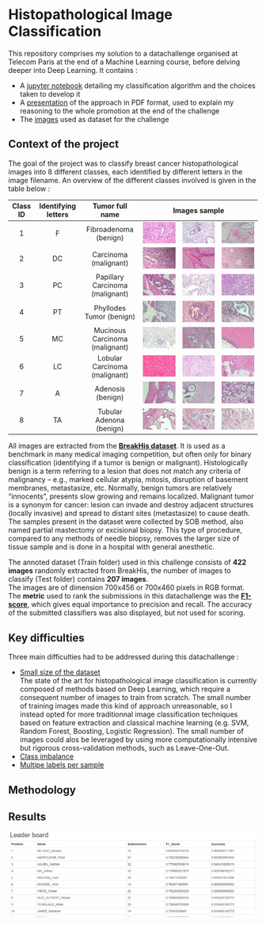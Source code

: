 # Histopathological Image Classification

This repository comprises my solution to a datachallenge organised at Telecom Paris at the end of a Machine Learning course, before delving deeper into Deep Learning. It contains :
* A [jupyter notebook](./Histopathological_Image_Classification.ipynb) detailing my classification algorithm and the choices taken to develop it
* A [presentation](./Restitution_Datachallenge.pdf) of the approach in PDF format, used to explain my reasoning to the whole promotion at the end of the challenge
* The [images](./data-challenge) used as dataset for the challenge


## Context of the project

The goal of the project was to classify breast cancer histopathological images into 8 different classes, each identified by different letters in the image filename. An overview of the different classes involved is given in the table below :
<table>
  <thead>
    <tr>
      <th align="center">Class ID</th>
      <th align="center">Identifying letters</th>
      <th align="center">Tumor full name</th>
      <th colspan="3" align="center">Images sample</th>
    </tr>
  </thead>
  <tbody>
    <tr>
      <td align="center">1</td>
      <td align="center">F</td>
      <td align="center">Fibroadenoma (benign)</td>
      <td align="center"><img src="./data-challenge/Train/SOB_B_F-14-29960AB-100-002.png" alt="F1" style="max-width: 100%;"></td>
      <td align="center"><img src="./data-challenge/Train/SOB_B_F-14-23060CD-100-011.png" alt="F2" style="max-width: 100%;"></td>
      <td align="center"><img src="./data-challenge/Train/SOB_B_F-14-21998CD-100-025.png" alt="F3" style="max-width: 100%;"></td>
    </tr>
    <tr>
      <td align="center">2</td>
      <td align="center">DC</td>
      <td align="center">Carcinoma (malignant)</td>
      <td align="center"><img src="./data-challenge/Train/SOB_M_DC-14-10926-100-003.png" alt="DC1" style="max-width: 100%;"></td>
      <td align="center"><img src="./data-challenge/Train/SOB_M_DC-14-11031-100-014.png" alt="DC2" style="max-width: 100%;"></td>
      <td align="center"><img src="./data-challenge/Train/SOB_M_DC-14-13412-100-003.png" alt="DC3" style="max-width: 100%;"></td>
    </tr>
    <tr>
      <td align="center">3</td>
      <td align="center">PC</td>
      <td align="center">Papillary Carcinoma (malignant)</td>
      <td align="center"><img src="./data-challenge/Train/SOB_M_PC-14-9146-100-015.png" alt="PC1" style="max-width: 100%;"></td>
      <td align="center"><img src="./data-challenge/Train/SOB_M_PC-14-15687B-100-013.png" alt="PC2" style="max-width: 100%;"></td>
      <td align="center"><img src="./data-challenge/Train/SOB_M_PC-14-19440-100-001.png" alt="PC3" style="max-width: 100%;"></td>
    </tr>
    <tr>
      <td align="center">4</td>
      <td align="center">PT</td>
      <td align="center">Phyllodes Tumor (benign)</td>
      <td align="center"><img src="./data-challenge/Train/SOB_B_PT-14-21998AB-100-012.png" alt="PT1" style="max-width: 100%;"></td>
      <td align="center"><img src="./data-challenge/Train/SOB_B_PT-14-21998AB-100-041.png" alt="PT2" style="max-width: 100%;"></td>
      <td align="center"><img src="./data-challenge/Train/SOB_B_PT-14-29315EF-100-005.png" alt="PT3" style="max-width: 100%;"></td>
    </tr>
    <tr>
      <td align="center">5</td>
      <td align="center">MC</td>
      <td align="center">Mucinous Carcinoma (malignant)</td>
      <td align="center"><img src="./data-challenge/Train/SOB_M_MC-14-10147-100-004.png" alt="MC1" style="max-width: 100%;"></td>
      <td align="center"><img src="./data-challenge/Train/SOB_M_MC-14-12773-100-008.png" alt="MC2" style="max-width: 100%;"></td>
      <td align="center"><img src="./data-challenge/Train/SOB_M_MC-14-12773-100-021.png" alt="MC3" style="max-width: 100%;"></td>
    </tr>
    <tr>
      <td align="center">6</td>
      <td align="center">LC</td>
      <td align="center">Lobular Carcinoma (malignant)</td>
      <td align="center"><img src="./data-challenge/Train/SOB_M_LC-14-16196-100-004.png" alt="LC1" style="max-width: 100%;"></td>
      <td align="center"><img src="./data-challenge/Train/SOB_M_LC-14-12204-100-031.png" alt="LC2" style="max-width: 100%;"></td>
      <td align="center"><img src="./data-challenge/Train/SOB_M_LC-14-16196-100-003.png" alt="LC3" style="max-width: 100%;"></td>
    </tr>
    <tr>
      <td align="center">7</td>
      <td align="center">A</td>
      <td align="center">Adenosis (benign)</td>
      <td align="center"><img src="./data-challenge/Train/SOB_B_A-14-22549CD-100-002.png" alt="A1" style="max-width: 100%;"></td>
      <td align="center"><img src="./data-challenge/Train/SOB_B_A-14-22549AB-100-002.png" alt="A2" style="max-width: 100%;"></td>
      <td align="center"><img src="./data-challenge/Train/SOB_B_A-14-22549G-100-008.png" alt="A3" style="max-width: 100%;"></td>
    </tr>
    <tr>
      <td align="center">8</td>
      <td align="center">TA</td>
      <td align="center">Tubular Adenona (benign)</td>
      <td align="center"><img src="./data-challenge/Train/SOB_B_TA-14-3411F-100-004.png" alt="TA1" style="max-width: 100%;"></td>
      <td align="center"><img src="./data-challenge/Train/SOB_B_TA-14-3411F-100-007.png" alt="TA2" style="max-width: 100%;"></td>
      <td align="center"><img src="./data-challenge/Train/SOB_B_TA-14-3411F-100-012.png" alt="TA31" style="max-width: 100%;"></td>
    </tr>
  </tbody>
</table>

All images are extracted from the **[BreakHis dataset](https://web.inf.ufpr.br/vri/databases/breast-cancer-histopathological-database-breakhis/)**. It is used as a benchmark in many medical imaging competition, but often only for binary classification (identifying if a tumor is benign or malignant). Histologically benign is a term referring to a lesion that does not match any criteria of malignancy – e.g., marked cellular atypia, mitosis, disruption of basement membranes, metastasize, etc. Normally, benign tumors are relatively “innocents”, presents slow growing and remains localized. Malignant tumor is a synonym for cancer: lesion can invade and destroy adjacent structures (locally invasive) and spread to distant sites (metastasize) to cause death. <br>
The samples present in the dataset were collected by SOB method, also named partial mastectomy or excisional biopsy. This type of procedure, compared to any methods of needle biopsy, removes the larger size of tissue sample and is done in a hospital with general anesthetic.

The annoted dataset (Train folder) used in this challenge consists of **422 images** randomly extracted from BreakHis, the number of images to classify (Test folder) contains **207 images**. <br>
The images are of dimension 700x456 or 700x460 pixels in RGB format. <br>
The **metric** used to rank the submissions in this datachallenge was the **[F1-score](https://en.wikipedia.org/wiki/F-score)**, which gives equal importance to precision and recall. The accuracy of the submitted classifiers was also displayed, but not used for scoring.

## Key difficulties

Three main difficulties had to be addressed during this datachallenge :
* <ins>Small size of the dataset</ins> <br>
The state of the art for histopathological image classification is currently composed of methods based on Deep Learning, which require a consequent number of images to train from scratch. The small number of training images made this kind of approach unreasonable, so I instead opted for more traditionnal image classification techniques based on feature extraction and classical machine learning (e.g. SVM, Random Forest, Boosting, Logistic Regression). The small number of images could alos be leveraged by using more computationally intensive but rigorous cross-validation methods, such as Leave-One-Out.
* <ins>Class imbalance</ins>
* <ins>Multipe labels per sample</ins>

## Methodology

## Results
![](./screenshot-results.png)


